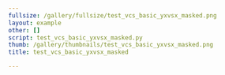 ```yaml
---
fullsize: /gallery/fullsize/test_vcs_basic_yxvsx_masked.png
layout: example
other: []
script: test_vcs_basic_yxvsx_masked.py
thumb: /gallery/thumbnails/test_vcs_basic_yxvsx_masked.png
title: test_vcs_basic_yxvsx_masked

---
```

